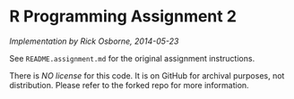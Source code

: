 # R Programming Assignment 2

_Implementation by Rick Osborne, 2014-05-23_

See `README.assignment.md` for the original assignment instructions.

There is *NO license* for this code.  It is on GitHub for archival purposes,
not distribution.  Please refer to the forked repo for more information.